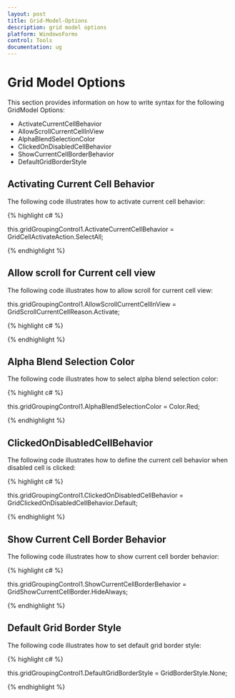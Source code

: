 ```yaml
---
layout: post
title: Grid-Model-Options
description: grid model options 
platform: WindowsForms
control: Tools
documentation: ug
---
```


# Grid Model Options 

This section provides information on how to write syntax for the following GridModel Options:

* ActivateCurrentCellBehavior
* AllowScrollCurrentCellInView
* AlphaBlendSelectionColor
* ClickedOnDisabledCellBehavior
* ShowCurrentCellBorderBehavior
* DefaultGridBorderStyle

## Activating Current Cell Behavior

The following code illustrates how to activate current cell behavior:


{% highlight c# %}

this.gridGroupingControl1.ActivateCurrentCellBehavior = GridCellActivateAction.SelectAll;

{% endhighlight %}

## Allow scroll for Current cell view

The following code illustrates how to allow scroll for current cell view:

this.gridGroupingControl1.AllowScrollCurrentCellInView = GridScrollCurrentCellReason.Activate;

{% highlight c# %}



{% endhighlight %}

## Alpha Blend Selection Color

The following code illustrates how to select alpha blend selection color: 

{% highlight c# %}

this.gridGroupingControl1.AlphaBlendSelectionColor = Color.Red;

{% endhighlight %}

## ClickedOnDisabledCellBehavior

The following code illustrates how to define the current cell behavior when disabled cell is clicked: 

{% highlight c# %}

this.gridGroupingControl1.ClickedOnDisabledCellBehavior = GridClickedOnDisabledCellBehavior.Default;

{% endhighlight %}



## Show Current Cell Border Behavior

The following code illustrates how to show current cell border behavior: 

{% highlight c# %}

this.gridGroupingControl1.ShowCurrentCellBorderBehavior = GridShowCurrentCellBorder.HideAlways;

{% endhighlight %}



## Default Grid Border Style

The following code illustrates how to set default grid border style: 


{% highlight c# %}

this.gridGroupingControl1.DefaultGridBorderStyle = GridBorderStyle.None;

{% endhighlight %}




